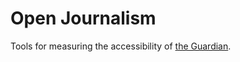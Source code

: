 # Open Journalism

Tools for measuring the accessibility of
[the Guardian](https://www.theguardian.com/).
